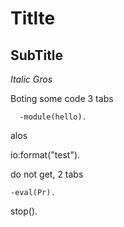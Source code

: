 # Titlte

## SubTitle

*Italic Gros*

Boting some code 3 tabs

      -module(hello).
      
alos

  io:format("test").

do not get, 2 tabs

    -eval(Pr).
stop().

